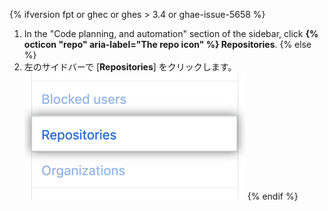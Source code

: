 {% ifversion fpt or ghec or ghes > 3.4 or ghae-issue-5658 %}
1. In the "Code planning, and automation" section of the sidebar, click **{% octicon "repo" aria-label="The repo icon" %} Repositories**.
{% else %}
1. 左のサイドバーで [**Repositories**] をクリックします。 ![[Repositories] タブ](/assets/images/help/settings/repos-tab.png)
{% endif %}
